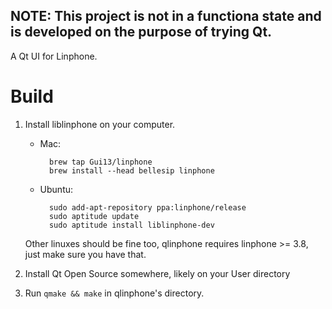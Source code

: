 
## NOTE: This project is not in a functiona state and is developed on the purpose of trying Qt.


A Qt UI for Linphone.

# Build


1. Install liblinphone on your computer.

    - Mac:
    
            brew tap Gui13/linphone
            brew install --head bellesip linphone 

    - Ubuntu:
    
            sudo add-apt-repository ppa:linphone/release
            sudo aptitude update
            sudo aptitude install liblinphone-dev

    Other linuxes should be fine too, qlinphone requires linphone >= 3.8, just make sure you have that.

2. Install Qt Open Source somewhere, likely on your User directory

3. Run `qmake && make` in qlinphone's directory.